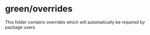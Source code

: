 # green/overrides

This folder contains overrides which will automatically be required by package users.
